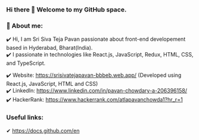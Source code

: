 ### Hi there 👋 Welcome to my GitHub space.

<!--
**atlapavanchowdary/atlapavanchowdary** is a ✨ _special_ ✨ repository because its `README.md` (this file) appears on your GitHub profile.

Here are some ideas to get you started:

- 🔭 I’m currently working on ...
- 🌱 I’m currently learning ...
- 👯 I’m looking to collaborate on ...
- 🤔 I’m looking for help with ...
- 💬 Ask me about ...
- 📫 How to reach me: ...
- 😄 Pronouns: ...
- ⚡ Fun fact: ...
-->

### 🌱 About me:

✔️ Hi, I am Sri Siva Teja Pavan passionate about front-end developement based in Hyderabad, Bharat(India). <br>
✔️ I passionate in technologies like React.js, JavaScript, Redux, HTML, CSS, and TypeScript. 

✔️ Website: https://srisivatejapavan-bbbeb.web.app/ (Developed using React.js, JavaScript, HTML and CSS)<br>
✔️ LinkedIn: https://www.linkedin.com/in/pavan-chowdary-a-206396158/ <br>
✔️ HackerRank: https://www.hackerrank.com/atlapavanchowda1?hr_r=1

### Useful links:

✔ https://docs.github.com/en
